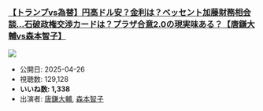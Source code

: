 ### [【トランプvs為替】円高ドル安？金利は？ベッセント加藤財務相会談...石破政権交渉カードは？プラザ合意2.0の現実味ある？【唐鎌大輔vs森本智子】](https://www.youtube.com/watch?v=Mpq0GEyhqP0)
[![](https://img.youtube.com/vi/Mpq0GEyhqP0/sddefault.jpg)](https://www.youtube.com/watch?v=Mpq0GEyhqP0)
-   公開日: 2025-04-26
-   視聴数: 129,128
-   **いいね数: 1,338**
-   出演者: [唐鎌大輔](/rehacq_fan/people/唐鎌大輔 "wikilink"), [森本智子](/rehacq_fan/people/森本智子 "wikilink")
